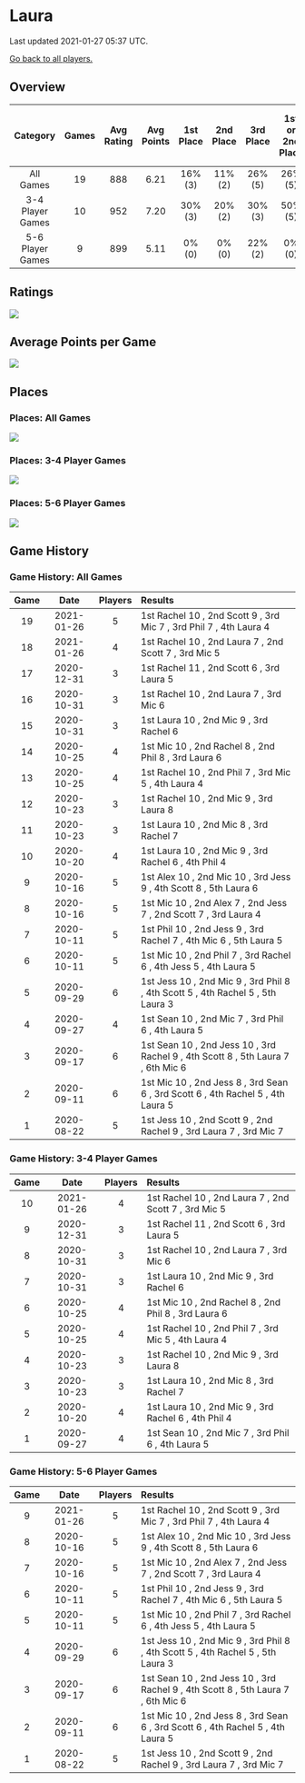 # Laura
Last updated 2021-01-27 05:37 UTC.

[Go back to all players.](../README.md)

## Overview
| **Category**     | **Games** | **Avg Rating** | **Avg Points** | **1st Place** | **2nd Place** | **3rd Place** | **1st or 2nd Place** | **1st, 2nd, or 3rd Place** |
| :---:            | :---:     | :---:          | :---:          | :---:         | :---:         | :---:         | :---:                | :---:                      |
| All Games        | 19        | 888            | 6.21           | 16% (3)       | 11% (2)       | 26% (5)       | 26% (5)              | 53% (10)                   |
| 3-4 Player Games | 10        | 952            | 7.20           | 30% (3)       | 20% (2)       | 30% (3)       | 50% (5)              | 80% (8)                    |
| 5-6 Player Games | 9         | 899            | 5.11           | 0% (0)        | 0% (0)        | 22% (2)       | 0% (0)               | 22% (2)                    |

## Ratings
![](plots/rating_vs_game_number.png)

## Average Points per Game
![](plots/average_points_vs_game_number.png)

## Places

### Places: All Games
![](plots/place_percentage_vs_game_number_all_games.png)

### Places: 3-4 Player Games
![](plots/place_percentage_vs_game_number_3_4_player_games.png)

### Places: 5-6 Player Games
![](plots/place_percentage_vs_game_number_5_6_player_games.png)

## Game History

### Game History: All Games
| **Game** | **Date**   | **Players** | **Results**                                                                      |
| :---:    | :---:      | :---:       | :---                                                                             |
| 19       | 2021-01-26 | 5           | 1st Rachel 10 , 2nd Scott 9 , 3rd Mic 7 , 3rd Phil 7 , 4th Laura 4               |
| 18       | 2021-01-26 | 4           | 1st Rachel 10 , 2nd Laura 7 , 2nd Scott 7 , 3rd Mic 5                            |
| 17       | 2020-12-31 | 3           | 1st Rachel 11 , 2nd Scott 6 , 3rd Laura 5                                        |
| 16       | 2020-10-31 | 3           | 1st Rachel 10 , 2nd Laura 7 , 3rd Mic 6                                          |
| 15       | 2020-10-31 | 3           | 1st Laura 10 , 2nd Mic 9 , 3rd Rachel 6                                          |
| 14       | 2020-10-25 | 4           | 1st Mic 10 , 2nd Rachel 8 , 2nd Phil 8 , 3rd Laura 6                             |
| 13       | 2020-10-25 | 4           | 1st Rachel 10 , 2nd Phil 7 , 3rd Mic 5 , 4th Laura 4                             |
| 12       | 2020-10-23 | 3           | 1st Rachel 10 , 2nd Mic 9 , 3rd Laura 8                                          |
| 11       | 2020-10-23 | 3           | 1st Laura 10 , 2nd Mic 8 , 3rd Rachel 7                                          |
| 10       | 2020-10-20 | 4           | 1st Laura 10 , 2nd Mic 9 , 3rd Rachel 6 , 4th Phil 4                             |
| 9        | 2020-10-16 | 5           | 1st Alex 10 , 2nd Mic 10 , 3rd Jess 9 , 4th Scott 8 , 5th Laura 6                |
| 8        | 2020-10-16 | 5           | 1st Mic 10 , 2nd Alex 7 , 2nd Jess 7 , 2nd Scott 7 , 3rd Laura 4                 |
| 7        | 2020-10-11 | 5           | 1st Phil 10 , 2nd Jess 9 , 3rd Rachel 7 , 4th Mic 6 , 5th Laura 5                |
| 6        | 2020-10-11 | 5           | 1st Mic 10 , 2nd Phil 7 , 3rd Rachel 6 , 4th Jess 5 , 4th Laura 5                |
| 5        | 2020-09-29 | 6           | 1st Jess 10 , 2nd Mic 9 , 3rd Phil 8 , 4th Scott 5 , 4th Rachel 5 , 5th Laura 3  |
| 4        | 2020-09-27 | 4           | 1st Sean 10 , 2nd Mic 7 , 3rd Phil 6 , 4th Laura 5                               |
| 3        | 2020-09-17 | 6           | 1st Sean 10 , 2nd Jess 10 , 3rd Rachel 9 , 4th Scott 8 , 5th Laura 7 , 6th Mic 6 |
| 2        | 2020-09-11 | 6           | 1st Mic 10 , 2nd Jess 8 , 3rd Sean 6 , 3rd Scott 6 , 4th Rachel 5 , 4th Laura 5  |
| 1        | 2020-08-22 | 5           | 1st Jess 10 , 2nd Scott 9 , 2nd Rachel 9 , 3rd Laura 7 , 3rd Mic 7               |

### Game History: 3-4 Player Games
| **Game** | **Date**   | **Players** | **Results**                                           |
| :---:    | :---:      | :---:       | :---                                                  |
| 10       | 2021-01-26 | 4           | 1st Rachel 10 , 2nd Laura 7 , 2nd Scott 7 , 3rd Mic 5 |
| 9        | 2020-12-31 | 3           | 1st Rachel 11 , 2nd Scott 6 , 3rd Laura 5             |
| 8        | 2020-10-31 | 3           | 1st Rachel 10 , 2nd Laura 7 , 3rd Mic 6               |
| 7        | 2020-10-31 | 3           | 1st Laura 10 , 2nd Mic 9 , 3rd Rachel 6               |
| 6        | 2020-10-25 | 4           | 1st Mic 10 , 2nd Rachel 8 , 2nd Phil 8 , 3rd Laura 6  |
| 5        | 2020-10-25 | 4           | 1st Rachel 10 , 2nd Phil 7 , 3rd Mic 5 , 4th Laura 4  |
| 4        | 2020-10-23 | 3           | 1st Rachel 10 , 2nd Mic 9 , 3rd Laura 8               |
| 3        | 2020-10-23 | 3           | 1st Laura 10 , 2nd Mic 8 , 3rd Rachel 7               |
| 2        | 2020-10-20 | 4           | 1st Laura 10 , 2nd Mic 9 , 3rd Rachel 6 , 4th Phil 4  |
| 1        | 2020-09-27 | 4           | 1st Sean 10 , 2nd Mic 7 , 3rd Phil 6 , 4th Laura 5    |

### Game History: 5-6 Player Games
| **Game** | **Date**   | **Players** | **Results**                                                                      |
| :---:    | :---:      | :---:       | :---                                                                             |
| 9        | 2021-01-26 | 5           | 1st Rachel 10 , 2nd Scott 9 , 3rd Mic 7 , 3rd Phil 7 , 4th Laura 4               |
| 8        | 2020-10-16 | 5           | 1st Alex 10 , 2nd Mic 10 , 3rd Jess 9 , 4th Scott 8 , 5th Laura 6                |
| 7        | 2020-10-16 | 5           | 1st Mic 10 , 2nd Alex 7 , 2nd Jess 7 , 2nd Scott 7 , 3rd Laura 4                 |
| 6        | 2020-10-11 | 5           | 1st Phil 10 , 2nd Jess 9 , 3rd Rachel 7 , 4th Mic 6 , 5th Laura 5                |
| 5        | 2020-10-11 | 5           | 1st Mic 10 , 2nd Phil 7 , 3rd Rachel 6 , 4th Jess 5 , 4th Laura 5                |
| 4        | 2020-09-29 | 6           | 1st Jess 10 , 2nd Mic 9 , 3rd Phil 8 , 4th Scott 5 , 4th Rachel 5 , 5th Laura 3  |
| 3        | 2020-09-17 | 6           | 1st Sean 10 , 2nd Jess 10 , 3rd Rachel 9 , 4th Scott 8 , 5th Laura 7 , 6th Mic 6 |
| 2        | 2020-09-11 | 6           | 1st Mic 10 , 2nd Jess 8 , 3rd Sean 6 , 3rd Scott 6 , 4th Rachel 5 , 4th Laura 5  |
| 1        | 2020-08-22 | 5           | 1st Jess 10 , 2nd Scott 9 , 2nd Rachel 9 , 3rd Laura 7 , 3rd Mic 7               |

